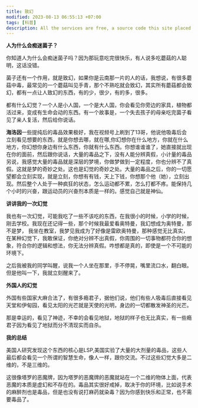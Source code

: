 ```yaml
---
title: 致幻
modified: 2023-08-13 06:55:13 +07:00
tags: [科普]
description: All the services are free, a source code this site placed on github repository and intergration with netlify service, another service that you can use is github page for hosting your own static site.
---
```


**人为什么会痴迷菌子？**

你知道人为什么会痴迷菌子吗？因为那玩意吃完很快乐，有人说多吃蘑菇的人聪明，这话没错。

菌子还有一个作用，就是致幻，如果你是云南那一片的人的话，我想说，有很多蘑菇中毒，最常见的一个蘑菇叫见手青，那个不熟吃就会致幻，其实所有蘑菇都会致幻，都有一点让人致幻的东西，有的少，很少，有的多，很多。

都有什么幻觉？一个人是小人国，一个是大人国，你会看见你旁边的家具，植物都活过来，变成有生命会动的东西。有一个故事是，一个失去孩子的母亲吃完菌子看见了亲人复活，然后给你说话。

**海洛因**一些提纯后的毒品效果极好，我在视频号上刷到了13哥，他说他吸毒后会立刻看见想要的东西，就是你想去哪，就在哪,你幻想你在什么地方，你就在什么地方，你幻想你身边有什么东西，你就有什么东西。你想谁谁谁了，她直接就出现在你的面前，然后跟你说话，大量的毒品之下，没有人能分辨真假，小计量的毒品另说，我感觉大量的毒品就是深层的梦境，你做梦做到一定程度，你也分辨不了真假。这就是梦的奇妙之处。这也是幻觉的奇妙之处。大量的毒品之后，你的一切愿望都会立刻实现，就是立刻，你想有有钱，天上下钱，你想那个他（她），立刻出现。然后整个人处于一种疯狂的状态，怎么运动都不累，怎么打都不疼。能保持几个小时的兴奋，跟运动员的兴奋剂本质是一样的。感觉自己就是神仙。

**讲讲我的一次幻觉**

我也有一次幻觉，可能我吃了一些不该吃的东西，在我很小的时候，小学的时候，刚去学校。我现在还记得一些，那个时候我最爱看奥特曼，我幻想成为奥特曼，那不是梦， 我坐在教室，我梦见我成为了好像是雷欧奥特曼，那种感觉无比真实，在某种幻觉下，我敢保证，你绝对分辨不出真假，你周围的一切事物都符合你的想象，符合你的逻辑和想法，你无法分辨真假。咋想都是真的，即使是一个不可能的环境下。

之后我被我的同学叫醒，说我一个人坐在那里，手不停晃，嘴里流口水，翻白眼。但是他叫一下，我就立刻醒来了。

**外国人的幻觉**

外国有些国家大麻合法了，有很多瘾君子，据他们说，他们有些人吸毒后直接看见天堂和伊甸园，看见太阳的光芒就是天使的光明，身边的一切都散发神圣的光芒。

那是幸运的，看见了神迹，不幸的会看见地狱，地狱的样子也无比真实，有一些瘾君子因为看见了地狱而分不清现实而自杀。

**我的总结**

美国人研究发现这个东西的核心是LSP,美国实验了大量的大剂量的毒品，这些人最后都会看见一个所谓的智慧生命，像人一样，跟你交流。不过这些幻觉大多是二维的，不是三维的。

这很像塔罗的恶魔牌，因为塔罗的恶魔牌的恶魔就站在一个二维的物体上面，代表恶魔的本质是虚幻和不存在的。毒品其实很好戒掉，取决于你的环境，比如说手术的麻醉剂也是毒品，但是也没有说打麻药就染毒？因为你感到快乐和正常，也不需要毒品了。






